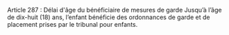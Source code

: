 Article 287 : Délai d'âge du bénéficiaire de mesures de garde
Jusqu’à l’âge de dix-huit (18) ans, l’enfant bénéficie des ordonnances de garde et de placement prises par le tribunal pour enfants.